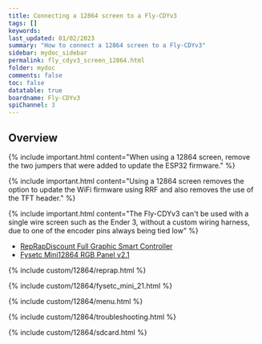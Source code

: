 ```yaml
---
title: Connecting a 12864 screen to a Fly-CDYv3
tags: []
keywords: 
last_updated: 01/02/2023
summary: "How to connect a 12864 screen to a Fly-CDYv3"
sidebar: mydoc_sidebar
permalink: fly_cdyv3_screen_12864.html
folder: mydoc
comments: false
toc: false
datatable: true
boardname: Fly-CDYv3
spiChannel: 3
---
```


## Overview

{% include important.html content="When using a 12864 screen, remove the two jumpers that were added to update the ESP32 firmware." %}

{% include important.html content="Using a 12864 screen removes the option to update the WiFi firmware using RRF and also removes the use of the TFT header." %}

{% include important.html content="The Fly-CDYv3 can't be used with a single wire screen such as the Ender 3, without a custom wiring harness, due to one of the encoder pins always being tied low" %}

<ul id="profileTabs" class="nav nav-tabs">
    <li class="active"><a class="noCrossRef" href="#reprap" data-toggle="tab">RepRapDiscount Full Graphic Smart Controller</a></li>
    <li><a class="noCrossRef" href="#fysetc" data-toggle="tab">Fysetc Mini12864 RGB Panel v2.1</a></li>
</ul>
  <div class="tab-content">
<div role="tabpanel" class="tab-pane active" id="reprap" markdown="1">

{% include custom/12864/reprap.html %}

</div>

<div role="tabpanel" class="tab-pane" id="fysetc" markdown="1">

{% include custom/12864/fysetc_mini_21.html %}

</div>

</div>

{% include custom/12864/menu.html %}

{% include custom/12864/troubleshooting.html %}

{% include custom/12864/sdcard.html %}